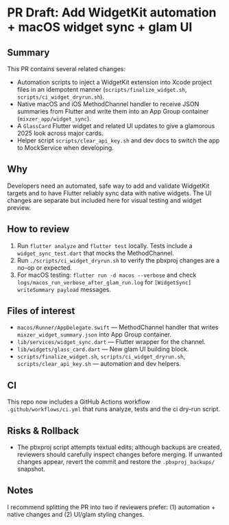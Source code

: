 # PR Draft: Add WidgetKit automation + macOS widget sync + glam UI

Summary
-------
This PR contains several related changes:

- Automation scripts to inject a WidgetKit extension into Xcode project files in an idempotent manner (`scripts/finalize_widget.sh`, `scripts/ci_widget_dryrun.sh`).
- Native macOS and iOS MethodChannel handler to receive JSON summaries from Flutter and write them into an App Group container (`mixzer_app/widget_sync`).
- A `GlassCard` Flutter widget and related UI updates to give a glamorous 2025 look across major cards.
- Helper script `scripts/clear_api_key.sh` and dev docs to switch the app to MockService when developing.

Why
---
Developers need an automated, safe way to add and validate WidgetKit targets and to have Flutter reliably sync data with native widgets. The UI changes are separate but included here for visual testing and widget preview.

How to review
-------------
1. Run `flutter analyze` and `flutter test` locally. Tests include a `widget_sync_test.dart` that mocks the MethodChannel.
2. Run `./scripts/ci_widget_dryrun.sh` to verify the pbxproj changes are a no-op or expected.
3. For macOS testing: `flutter run -d macos --verbose` and check `logs/macos_run_verbose_after_glam_run.log` for `[WidgetSync] writeSummary payload` messages.

Files of interest
-----------------
- `macos/Runner/AppDelegate.swift` — MethodChannel handler that writes `mixzer_widget_summary.json` into App Group container.
- `lib/services/widget_sync.dart` — Flutter wrapper for the channel.
- `lib/widgets/glass_card.dart` — New glam UI building block.
- `scripts/finalize_widget.sh`, `scripts/ci_widget_dryrun.sh`, `scripts/clear_api_key.sh` — automation and dev helpers.

CI
--
This repo now includes a GitHub Actions workflow `.github/workflows/ci.yml` that runs analyze, tests and the ci dry-run script.

Risks & Rollback
----------------
- The pbxproj script attempts textual edits; although backups are created, reviewers should carefully inspect changes before merging. If unwanted changes appear, revert the commit and restore the `.pbxproj_backups/` snapshot.

Notes
-----
I recommend splitting the PR into two if reviewers prefer: (1) automation + native changes and (2) UI/glam styling changes.
